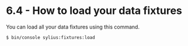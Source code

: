 # 6.4 - How to load your data fixtures

You can load all your data fixtures using this command.

```bash
$ bin/console sylius:fixtures:load
```
